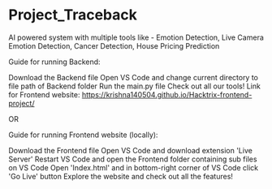 # Project_Traceback
AI powered system with multiple tools like - Emotion Detection, Live Camera Emotion Detection, Cancer Detection, House Pricing Prediction

Guide for running Backend:

Download the Backend file
Open VS Code and change current directory to file path of Backend folder
Run the main.py file
Check out all our tools!
Link for Frontend website:
https://krishna140504.github.io/Hacktrix-frontend-project/

OR

Guide for running Frontend website (locally):

Download the Frontend file 
Open VS Code and download extension 'Live Server'
Restart VS Code and open the Frontend folder containing sub files on VS Code
Open 'Index.html' and in bottom-right corner of VS Code click 'Go Live' button
Explore the website and check out all the features!


